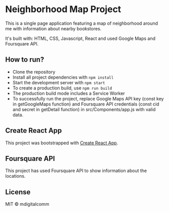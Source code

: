 # Neighborhood Map Project
This is a single page application featuring a map of neighborhood around me with information about nearby bookstores. 

It's built with: HTML, CSS, Javascript, React and used Google Maps and Foursquare API. 

## How to run?
* Clone the repository
* Install all project dependencies with `npm install`
* Start the development server with `npm start`
* To create a production build, use `npm run build`
* The production build mode includes a Service Worker
* To successfully run the project, replace Google Maps API key (const key in getGoogleMaps function) and Foursquare API credentials (const cid and secret in getDetail function) in src/Components/app.js with valid data.

## Create React App
This project was bootstrapped with [Create React App](https://github.com/facebookincubator/create-react-app).

## Foursquare API
This project has used Foursquare API to show information about the locations.

## License
MIT © mdigitalcomm
